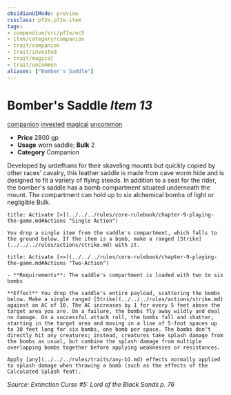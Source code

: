 ```yaml
---
obsidianUIMode: preview
cssclass: pf2e,pf2e-item
tags:
- compendium/src/pf2e/ec5
- item/category/companion
- trait/companion
- trait/invested
- trait/magical
- trait/uncommon
aliases: ["Bomber's Saddle"]
---
```

# Bomber's Saddle *Item 13*  
[companion](../../../Rules/traits/companion.md)  [invested](../../../Rules/traits/invested.md)  [magical](../../../Rules/traits/magical.md)  [uncommon](../../../Rules/traits/uncommon.md)  

- **Price** 2800 gp
- **Usage** worn saddle; **Bulk** 2
- **Category** Companion

Developed by urdefhans for their skaveling mounts but quickly copied by other races' cavalry, this leather saddle is made from cave worm hide and is designed to fit a variety of flying steeds. In addition to a seat for the rider, the bomber's saddle has a bomb compartment situated underneath the mount. The compartment can hold up to six alchemical bombs of light or negligible Bulk.

```ad-embed-ability
title: Activate [>](../../../rules/core-rulebook/chapter-9-playing-the-game.md#Actions "Single Action")

You drop a single item from the saddle's compartment, which falls to the ground below. If the item is a bomb, make a ranged [Strike](../../../rules/actions/strike.md) with it.
```

```ad-embed-ability
title: Activate [>>](../../../rules/core-rulebook/chapter-9-playing-the-game.md#Actions "Two-Action")

- **Requirements**: The saddle's compartment is loaded with two to six bombs

**Effect** You drop the saddle's entire payload, scattering the bombs below. Make a single ranged [Strike](../../../rules/actions/strike.md) against an AC of 10. The AC increases by 1 for every 5 feet above the target area you are. On a failure, the bombs fly away wildly and deal no damage. On a successful attack roll, the bombs fall and shatter, starting in the target area and moving in a line of 5-foot spaces up to 30 feet long for six bombs, one bomb per space. The bombs don't directly hit any creatures; instead, creatures take splash damage from the bombs as usual, but combine the splash damage from multiple overlapping bombs together before applying weaknesses or resistances.

Apply [any](../../../rules/traits/any-b1.md) effects normally applied to splash damage when throwing a bomb (such as the effects of the Calculated Splash feat).
```

*Source: Extinction Curse #5: Lord of the Black Sands p. 76*
